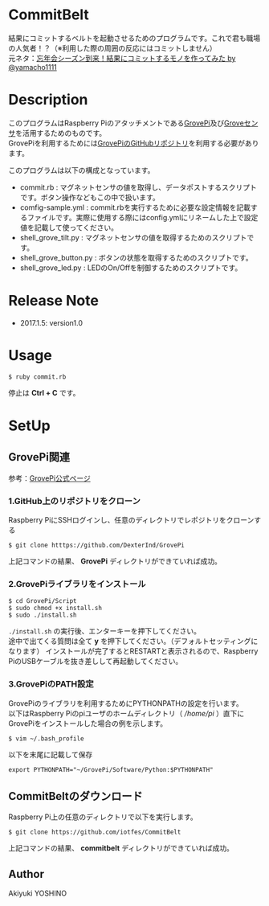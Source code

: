 CommitBelt
====

結果にコミットするベルトを起動させるためのプログラムです。これで君も職場の人気者！？（※利用した際の周囲の反応にはコミットしません）  
元ネタ：[忘年会シーズン到来！結果にコミットするモノを作ってみた by @yamacho1111](http://tech.innovator.jp.net/entry/commit2016)

# Description

このプログラムはRaspberry Piのアタッチメントである[GrovePi](https://www.seeedstudio.com/GrovePi-p-1672.html)及び[Groveセンサ](https://www.seeedstudio.com/category/Grove-c-45.html)を活用するためのものです。  
GrovePiを利用するためには[GrovePiのGitHubリポジトリ](https://github.com/DexterInd/GrovePi)を利用する必要があります。  

このプログラムは以下の構成となっています。  

 - commit.rb : マグネットセンサの値を取得し、データポストするスクリプトです。ボタン操作などもこの中で扱います。
 - comfig-sample.yml : commit.rbを実行するために必要な設定情報を記載するファイルです。実際に使用する際にはconfig.ymlにリネームした上で設定値を記載して使ってください。
 - shell_grove_tilt.py : マグネットセンサの値を取得するためのスクリプトです。
 - shell_grove_button.py : ボタンの状態を取得するためのスクリプトです。
 - shell_grove_led.py : LEDのOn/Offを制御するためのスクリプトです。

# Release Note

- 2017.1.5: version1.0

# Usage

 `$ ruby commit.rb`  

停止は **Ctrl + C** です。

# SetUp

## GrovePi関連

参考：[GrovePi公式ページ](https://www.dexterindustries.com/GrovePi/get-started-with-the-grovepi/setting-software/)  
  
### 1.GitHub上のリポジトリをクローン  

Raspberry PiにSSHログインし、任意のディレクトリでレポジトリをクローンする  
  
`$ git clone htttps://github.com/DexterInd/GrovePi`
  
上記コマンドの結果、 **GrovePi** ディレクトリができていれば成功。

### 2.GrovePiライブラリをインストール

```
$ cd GrovePi/Script  
$ sudo chmod +x install.sh  
$ sudo ./install.sh
```

`./install.sh` の実行後、エンターキーを押下してください。  
途中で出てくる質問は全て **y** を押下してください。（デフォルトセッティングになります）
インストールが完了するとRESTARTと表示されるので、Raspberry PiのUSBケーブルを抜き差しして再起動してください。

### 3.GrovePiのPATH設定

GrovePiのライブラリを利用するためにPYTHONPATHの設定を行います。  
以下はRaspberry Piのpiユーザのホームディレクトリ（ */home/pi* ）直下にGrovePiをインストールした場合の例を示します。  

```
$ vim ~/.bash_profile
```

以下を末尾に記載して保存  

```
export PYTHONPATH="~/GrovePi/Software/Python:$PYTHONPATH"
```

## CommitBeltのダウンロード

Raspberry Pi上の任意のディレクトリで以下を実行します。  

`$ git clone https://github.com/iotfes/CommitBelt`

上記コマンドの結果、 **commitbelt** ディレクトリができていれば成功。

## Author

Akiyuki YOSHINO
